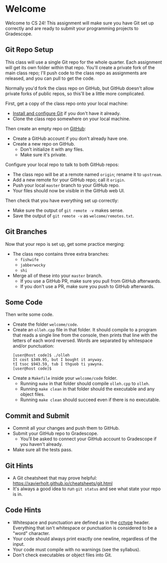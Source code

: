 # Welcome

Welcome to CS 24!  This assignment will make sure you have  Git set up correctly
and are ready to submit your programming projects to Gradescope.


## Git Repo Setup

This class  will use a  single Git repo  for the whole quarter.  Each assignment
will get its own folder within  that repo.  You'll create  a private fork of the
main class repo;  I'll push code to the class repo  as assignments are released,
and you can pull to get the code.

Normally you'd  fork the class repo on GitHub,  but GitHub doesn't allow private
forks of public repos, so this'll be a little more complicated.

First, get a copy of the class repo onto your local machine:

- [Install and configure Git][git-setup] if you don't have it already.
- Clone the class repo somewhere on your local machine.

Then create an empty repo on [GitHub][github]:

- Create a GitHub account if you don't already have one.
- Create a new repo on GitHub.
  - Don't initialize it with any files.
  - Make sure it's private.

Configure your local repo to talk to both GitHub repos:

- The class repo will be at a remote named `origin`; rename it to `upstream`.
- Add a new remote for your GitHub repo; call it `origin`.
- Push your local `master` branch to your GitHub repo.
- Your files should now be visible in the GitHub web UI.

Then check that you have everything set up correctly:

- Make sure the output of `git remote -v` makes sense.
- Save the output of `git remote -v` as `welcome/remotes.txt`.


## Git Branches

Now that your repo is set up, get some practice merging:

- The class repo contains three extra branches:
  - `fishwife`
  - `jabberwocky`
  - `shi`
- Merge all of these into your `master` branch.
  - If you use a GitHub PR, make sure you pull from GitHub afterwards.
  - If you don't use a PR, make sure you push to GitHub afterwards.


## Some Code

Then write some code.

- Create the folder `welcome/code`.
- Create an `olleh.cpp` file in that folder. It should compile to a program that
  reads a single  line from the console,  then prints that line with the letters
  of each word reversed.  Words are separated by whitespace and/or punctuation:
  ```
  [user@host code]$ ./olleh
  It cost $349.95, but I bought it anyway.
  tI tsoc $943.59, tub I thguob ti yawyna.
  [user@host code]$ 
  ```
- Create a `Makefile` inside your `welcome/code` folder.
  - Running `make` in that folder should compile `olleh.cpp` to `olleh`.
  - Running `make clean` in that folder should the executable and any object files.
  - Running `make clean` should succeed even if there is no executable.


## Commit and Submit

- Commit all your changes and push them to GitHub.
- Submit your GitHub repo to Gradescope.
  - You'll be asked to connect your GitHub account to Gradescope if you haven't already.
- Make sure all the tests pass.


## Git Hints

- A Git cheatsheet that may prove helpful:\
  https://xavierholt.github.io/cheatsheets/git.html
- It's always a good idea to run `git status` and see what state your repo is in.


## Code Hints

- Whitespace and punctuation are defined as in the [cctype][cctype] header.  Everything
  that isn't whitespace or punctuation is considered to be a "word" character.
- Your code should always print exactly one newline, regardless of the input.
- Your code must compile with no warnings (see the syllabus).
- Don't check executables or object files into Git.


[github]: https://github.com
[git-setup]: https://help.github.com/en/github/getting-started-with-github/set-up-git
[cctype]: https://cplusplus.com/reference/cctype/
